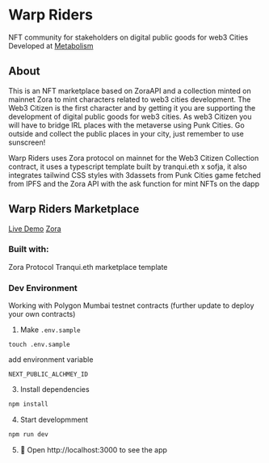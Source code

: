 # Warp Riders
NFT community for stakeholders on digital public goods for web3 Cities  
Developed at [Metabolism](https://ethglobal.com/showcase/warp-riders-9utay)  

## About
This is an NFT marketplace based on ZoraAPI and a collection minted on mainnet Zora to mint characters related to web3 cities development. The Web3 Citizen is the first character and by getting it you are supporting the development of digital public goods for web3 cities. As web3 Citizen you will have to bridge IRL places with the metaverse using Punk Cities. Go outside and collect the public places in your city, just remember to use sunscreen!

Warp Riders uses Zora protocol on mainnet for the Web3 Citizen Collection contract, it uses a typescript template built by tranqui.eth x sofja, it also integrates tailwind CSS styles with 3dassets from Punk Cities game fetched from IPFS and the Zora API with the ask function for mint NFTs on the dapp

## Warp Riders Marketplace
[Live Demo](https://warp-riders.vercel.app/)
[Zora](https://create.zora.co/editions/0xcaa316d4831e5486f05fad91d55910bc6b369438)


### Built with:

Zora Protocol 
Tranqui.eth marketplace template

### Dev Environment

Working with Polygon Mumbai testnet contracts (further update to deploy your own contracts)

1. Make `.env.sample`

```shell
touch .env.sample
```

add environment variable

```text  
NEXT_PUBLIC_ALCHMEY_ID
```

3. Install dependencies

```bash
npm install
```

4. Start developmment

```bash
npm run dev
```

5. 📱 Open http://localhost:3000 to see the app

